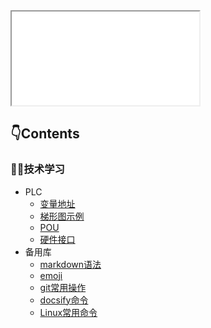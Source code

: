 <iframe src="background.html"></iframe>

## 👇Contents <!-- {docsify-ignore} -->
<!-- tabs:start -->

### **👨‍💻技术学习**

* PLC
    * [变量地址](/tech/PLC/varAddress.md)
    * [梯形图示例](/tech/PLC/LDexample1.md)
    * [POU](/tech/PLC/POU.md)
    * [硬件接口](/tech/PLC/Interface.md)
* 备用库
    * [markdown语法](/tech/library/markdown.md)
    * [emoji](/tech/library/emoji.md)
    * [git常用操作](/tech/library/git.md)
    * [docsify命令](/tech/library/docsify.md)
    * [Linux常用命令](/tech/library/Linux.md)



<!-- ### **🔠English**

Bonjour!

### **✈️旅行攻略**

Ciao!

### **❓常见问题**

Ciao! -->

<!-- tabs:end -->

<!-- ## 📞Contact me 

|<img src="/img/avatar.png" width="250" height="200">| [🦊Github](https://github.com/extrabonus)</br>[👁️weibo](http://example.com) |
|-----|-----|   -->
